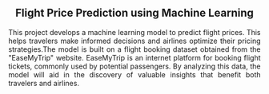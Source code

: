 <h2 align="center">Flight Price Prediction using Machine Learning</h2>

<p style="text-align: justify;">This project develops a machine learning model to predict flight prices. This helps travelers make informed decisions and airlines optimize their pricing strategies.The model is built on a flight booking dataset obtained from the "EaseMyTrip" website. EaseMyTrip is an internet platform for booking flight tickets, commonly used by potential passengers. By analyzing this data, the model will aid in the discovery of valuable insights that benefit both travelers and airlines.</p>
